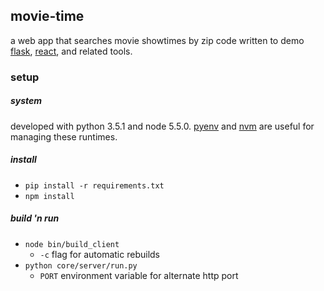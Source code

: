 ## movie-time

a web app that searches movie showtimes by zip code written to demo [flask](http://flask.pocoo.org/), [react](https://www.npmjs.com/package/react), and related tools.

### setup

##### system

developed with python 3.5.1 and node 5.5.0.
[pyenv](https://github.com/yyuu/pyenv) and [nvm](https://github.com/creationix/nvm) are useful for managing these runtimes.

##### install

* `pip install -r requirements.txt`
* `npm install`

##### build 'n run

* `node bin/build_client`
  - `-c` flag for automatic rebuilds
* `python core/server/run.py`
  - `PORT` environment variable for alternate http port

